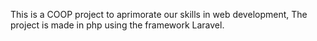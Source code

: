 This is a COOP project to aprimorate our skills in web development, The project is made in php using the framework Laravel.

